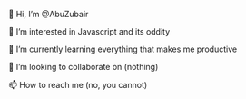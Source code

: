 👋 Hi, I’m @AbuZubair

👀 I’m interested in Javascript and its oddity

🌱 I’m currently learning everything that makes me productive

💞️ I’m looking to collaborate on (nothing)

📫 How to reach me (no, you cannot)

<!---
AbuZubair/AbuZubair is a ✨ special ✨ repository because its `README.md` (this file) appears on your GitHub profile.
You can click the Preview link to take a look at your changes.
--->
